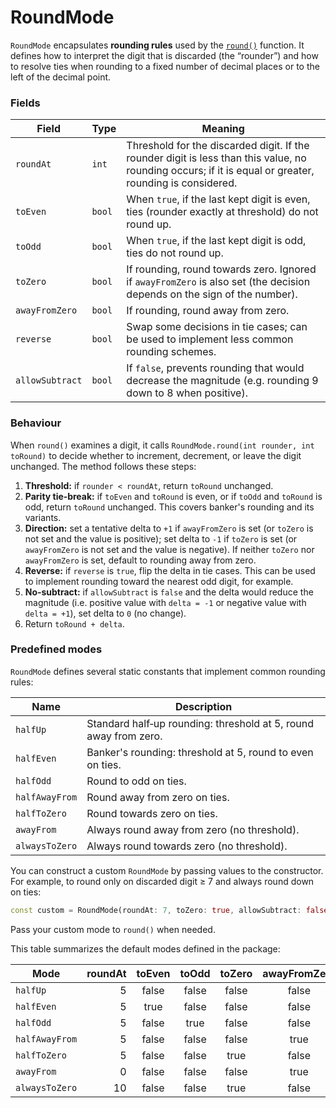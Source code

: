 # RoundMode

`RoundMode` encapsulates **rounding rules** used by the [`round()`](../basic/rounding.md) function.  It defines how to interpret the digit that is discarded (the “rounder”) and how to resolve ties when rounding to a fixed number of decimal places or to the left of the decimal point.

### Fields

| Field | Type | Meaning |
|------|------|---------|
| `roundAt` | `int` | Threshold for the discarded digit.  If the rounder digit is less than this value, no rounding occurs; if it is equal or greater, rounding is considered. |
| `toEven` | `bool` | When `true`, if the last kept digit is even, ties (rounder exactly at threshold) do not round up. |
| `toOdd` | `bool` | When `true`, if the last kept digit is odd, ties do not round up. |
| `toZero` | `bool` | If rounding, round towards zero.  Ignored if `awayFromZero` is also set (the decision depends on the sign of the number). |
| `awayFromZero` | `bool` | If rounding, round away from zero. |
| `reverse` | `bool` | Swap some decisions in tie cases; can be used to implement less common rounding schemes. |
| `allowSubtract` | `bool` | If `false`, prevents rounding that would decrease the magnitude (e.g. rounding 9 down to 8 when positive). |

### Behaviour

When `round()` examines a digit, it calls `RoundMode.round(int rounder, int toRound)` to decide whether to increment, decrement, or leave the digit unchanged.  The method follows these steps:

1. **Threshold:** if `rounder < roundAt`, return `toRound` unchanged.
2. **Parity tie‑break:** if `toEven` and `toRound` is even, or if `toOdd` and `toRound` is odd, return `toRound` unchanged.  This covers banker's rounding and its variants.
3. **Direction:** set a tentative delta to `+1` if `awayFromZero` is set (or `toZero` is not set and the value is positive); set delta to `-1` if `toZero` is set (or `awayFromZero` is not set and the value is negative).  If neither `toZero` nor `awayFromZero` is set, default to rounding away from zero.
4. **Reverse:** if `reverse` is `true`, flip the delta in tie cases.  This can be used to implement rounding toward the nearest odd digit, for example.
5. **No‑subtract:** if `allowSubtract` is `false` and the delta would reduce the magnitude (i.e. positive value with `delta = -1` or negative value with `delta = +1`), set delta to `0` (no change).
6. Return `toRound + delta`.

### Predefined modes

`RoundMode` defines several static constants that implement common rounding rules:

| Name | Description |
|------|-------------|
| `halfUp` | Standard half‑up rounding: threshold at 5, round away from zero. |
| `halfEven` | Banker's rounding: threshold at 5, round to even on ties. |
| `halfOdd` | Round to odd on ties. |
| `halfAwayFrom` | Round away from zero on ties. |
| `halfToZero` | Round towards zero on ties. |
| `awayFrom` | Always round away from zero (no threshold). |
| `alwaysToZero` | Always round towards zero (no threshold). |

You can construct a custom `RoundMode` by passing values to the constructor.  For example, to round only on discarded digit ≥ 7 and always round down on ties:

```dart
const custom = RoundMode(roundAt: 7, toZero: true, allowSubtract: false);
```

Pass your custom mode to `round()` when needed.

This table summarizes the default modes defined in the package:

| Mode | roundAt | toEven | toOdd | toZero | awayFromZero | reverse | allowSubtract |
|---|---:|:---:|:---:|:---:|:---:|:---:|:---:|
| `halfUp` | 5 | false | false | false | false | false | true |
| `halfEven` | 5 | true | false | false | false | false | true |
| `halfOdd` | 5 | false | true | false | false | false | true |
| `halfAwayFrom` | 5 | false | false | false | true | false | true |
| `halfToZero` | 5 | false | false | true | false | false | true |
| `awayFrom` | 0 | false | false | false | true | false | true |
| `alwaysToZero` | 10 | false | false | true | false | false | true |
